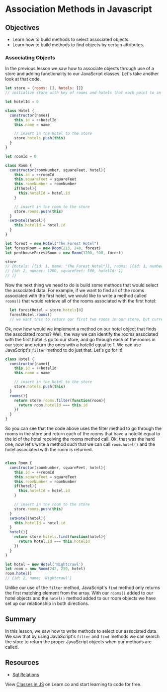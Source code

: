# Association Methods in Javascript

## Objectives
+ Learn how to build methods to select associated objects.
+ Learn how to build methods to find objects by certain attributes.

### Associating Objects
In the previous lesson we saw how to associate objects through use of a store and adding functionality to our JavaScript classes.  Let's take another look at that code.

```javascript
let store = {rooms: [], hotels: []}
// initialize store with key of rooms and hotels that each point to an empty array

let hotelId = 0

class Hotel {
  constructor(name){
    this.id = ++hotelId
    this.name = name

    // insert in the hotel to the store
    store.hotels.push(this)
  }
}

let roomId = 0

class Room {
  constructor(roomNumber, squareFeet, hotel){
    this.id = ++roomId
    this.squareFeet = squareFeet
    this.roomNumber = roomNumber
    if(hotel){
      this.hotelId = hotel.id
    }

    // insert in the room to the store
    store.rooms.push(this)
  }
  setHotel(hotel){
    this.hotelId = hotel.id
  }
}

let forest = new Hotel("The Forest Hotel")
let forestRoom = new Room(213, 240, forest)
let penthouseForestRoom = new Room(1200, 500, forest)

store
// {hotels: [{id: 1, name: "The Forest Hotel"}], rooms: [{id: 1, number: 213, squareFeet: 240, hotelId: 1},
// {id: 2, number: 1200, squareFeet: 500, hotelId: 1}
// ]}
```

Now the next thing we need to do is build some methods that would select the associated data.  For example, if we want to find all of the rooms associated with the first hotel, we would like to write a method called `rooms()` that would retrieve all of the rooms associated with the first hotel:

```js
  let forestHotel = store.hotels[0]  
  forestHotel.rooms()
  // we want this to return our first two rooms in our store, but currently this method is not implemented
```

Ok, now how would we implement a method on our hotel object that finds the associated rooms?  Well, the way we can identify the rooms associated with the first hotel is go to our store, and go through each of the rooms in our store and return the ones with a hotelId equal to 1.  We can use JavaScript's `filter` method to do just that.  Let's go for it!

```javascript
class Hotel {
  constructor(name){
    this.id = ++hotelId
    this.name = name

    // insert in the hotel to the store
    store.hotels.push(this)
  }
  rooms(){
    return store.rooms.filter(function(room){
      return room.hotelId === this.id
    })
  }
}
```

So you can see that the code above uses the filter method to go through the rooms in the store and return each of the rooms that have a hotelId equal to the id of the hotel receiving the rooms method call.  Ok, that was the hard one, now let's write a method such that we can call `room.hotel()` and the hotel associated with the room is returned.

```js

class Room {
  constructor(roomNumber, squareFeet, hotel){
    this.id = ++roomId
    this.squareFeet = squareFeet
    this.roomNumber = roomNumber
    if(hotel){
      this.hotelId = hotel.id
    }

    // insert in the room to the store
    store.rooms.push(this)
  }
  setHotel(hotel){
    this.hotelId = hotel.id
  }
  hotel(){
    return store.hotels.find(function(hotel){
      return hotel.id === this.hotelId
    })
  }
}

let hotel = new Hotel('Nightcrawl')
let room = new Room(242, 250, hotel)
room.hotel()
// {id: 2, name: 'Nightcrawl'}
```

Unlike our use of the `filter` method, JavaScript's `find` method only returns the first matching element from the array.  With our `rooms()` added to our hotel objects and the `hotel()` method added to our room objects  we have set up our relationship in both directions.

## Summary

In this lesson, we saw how to write methods to select our associated data.  We saw that by using JavaScript's `filter` and `find` methods we can search the store to return the proper JavaScript objects when our methods are called.

## Resources

+ [Sql Relations](https://github.com/learn-co-curriculum/sql-table-relations-readme)

<p data-visibility='hidden'>View <a href='https://learn.co/lessons/js-classes-readme'>Classes in JS</a> on Learn.co and start learning to code for free.</p>
